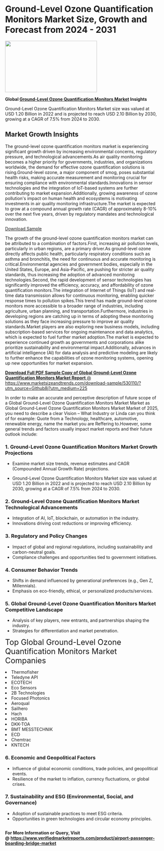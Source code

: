 <H1>Ground-Level Ozone Quantification Monitors Market Size, Growth and Forecast from 2024 - 2031</H1><img class="aligncenter size-medium wp-image-584254" src="https://thirdeyenews.in/wp-content/uploads/2024/09/Global-Market-Research-300x168.jpeg" alt="" width="300" height="168" /><p><strong>Global&nbsp;<a href="https://www.marketsizeandtrends.com/download-sample/530110/?utm_source=Github8j?utm_medium=225">Ground-Level Ozone Quantification Monitors Market</a> Insights</strong></p><p>Ground-Level Ozone Quantification Monitors Market size was valued at USD 1.20 Billion in 2022 and is projected to reach USD 2.10 Billion by 2030, growing at a CAGR of 7.5% from 2024 to 2030.</p><p><h2>Market Growth Insights</h2> <p>The ground-level ozone quantification monitors market is experiencing significant growth driven by increasing environmental concerns, regulatory pressure, and technological advancements.As air quality monitoring becomes a higher priority for governments, industries, and organizations worldwide, the demand for effective ozone quantification solutions is rising.Ground-level ozone, a major component of smog, poses substantial health risks, making accurate measurement and monitoring crucial for ensuring compliance with environmental standards.Innovations in sensor technologies and the integration of IoT-based systems are further contributing to market expansion.Additionally, growing awareness of ozone pollution's impact on human health and ecosystems is motivating investments in air quality monitoring infrastructure.The market is expected to grow at a compound annual growth rate (CAGR) of approximately 8-10% over the next five years, driven by regulatory mandates and technological innovation.</p> <p><a href="#download">Download Sample</a></p> <p>The growth of the ground-level ozone quantification monitors market can be attributed to a combination of factors.First, increasing air pollution levels, particularly in urban regions, are a primary driver.As ground-level ozone directly affects public health, particularly respiratory conditions such as asthma and bronchitis, the need for continuous and accurate monitoring is critical.Environmental agencies and government bodies, especially in the United States, Europe, and Asia-Pacific, are pushing for stricter air quality standards, thus increasing the adoption of advanced monitoring technologies.Second, the rapid development of sensor technologies has significantly improved the efficiency, accuracy, and affordability of ozone quantification monitors.The integration of Internet of Things (IoT) and real-time data transmission allows for continuous monitoring, enabling quicker response times to pollution spikes.This trend has made ground-level ozone monitors more accessible to a broader range of industries, including agriculture, urban planning, and transportation.Furthermore, industries in developing regions are catching up in terms of adopting these monitoring solutions as they face increasing pressure to improve air quality standards.Market players are also exploring new business models, including subscription-based services for ongoing maintenance and data analytics, which is expected to fuel further market adoption.The market is expected to experience continued growth as governments and corporations alike prioritize sustainability and environmental impact.Additionally, advances in artificial intelligence (AI) for data analysis and predictive modeling are likely to further enhance the capabilities of ozone monitoring systems, opening up new opportunities for market expansion.</p> <p><a href="#get-more"></p><p><span class=""><strong>Download Full PDF Sample Copy of Global Ground-Level Ozone Quantification Monitors Market Report</strong> @ <a href="https://www.marketsizeandtrends.com/download-sample/530110/?utm_source=Github8j?utm_medium=225" target="_blank">https://www.marketsizeandtrends.com/download-sample/530110/?utm_source=Github8j?utm_medium=225</a></span></p><p>In order to make an accurate and perceptive description of future scope of a Global&nbsp;Ground-Level Ozone Quantification Monitors Market Market as Global&nbsp;Ground-Level Ozone Quantification Monitors Market Market of 2025, you need to describe a clear Vision &ndash; What Industry or Linda can you think of for example: Quote from a Technology, healthcare, automotive, renewable energy, name the market you are Reffering to.However, some general trends and factors usually impact market reports and their future outlook include:</p><h3>1.&nbsp;<strong>Ground-Level Ozone Quantification Monitors Market Growth Projections</strong></h3><ul><li>Examine market size trends, revenue estimates and CAGR (Compounded Annual Growth Rate) projections.</li><li><p>Ground-Level Ozone Quantification Monitors Market size was valued at USD 1.20 Billion in 2022 and is projected to reach USD 2.10 Billion by 2030, growing at a CAGR of 7.5% from 2024 to 2030.</p></li></ul><h3>2.&nbsp;<strong>Ground-Level Ozone Quantification Monitors Market Technological Advancements</strong></h3><ul><li>Integration of AI, IoT, blockchain, or automation in the industry.</li><li>Innovations driving cost reductions or improving efficiency.</li></ul><h3>3.&nbsp;<strong>Regulatory and Policy Changes</strong></h3><ul><li>Impact of global and regional regulations, including sustainability and carbon-neutral goals.</li><li>Compliance challenges and opportunities tied to government initiatives.</li></ul><h3>4.&nbsp;<strong>Consumer Behavior Trends</strong></h3><ul><li>Shifts in demand influenced by generational preferences (e.g., Gen Z, Millennials).</li><li>Emphasis on eco-friendly, ethical, or personalized products/services.</li></ul><h3>5.&nbsp;<strong>Global Ground-Level Ozone Quantification Monitors Market Competitive Landscape</strong></h3><ul><li>Analysis of key players, new entrants, and partnerships shaping the industry.</li><li>Strategies for differentiation and market penetration.</li></ul><p data-pm-slice="1 1 []"><span style="color: inherit; font-family: inherit; font-size: 25px;">Top Global Ground-Level Ozone Quantification Monitors Market Companies</span></p><div class="" data-test-id=""><p><li>Thermofisher</li><li> Teledyne API</li><li> ECOTECH</li><li> Eco Sensors</li><li> 2B Technologies</li><li> Focused Photonics</li><li> Aeroqual</li><li> Sailhero</li><li> Hach</li><li> HORIBA</li><li> DKK-TOA</li><li> BMT MESSTECHNIK</li><li> ECD</li><li> Chemtrac</li><li> KNTECH</li></p></div><h3>6.&nbsp;<strong>Economic and Geopolitical Factors</strong></h3><ul><li>Influence of global economic conditions, trade policies, and geopolitical events.</li><li>Resilience of the market to inflation, currency fluctuations, or global crises.</li></ul><h3>7.&nbsp;<strong>Sustainability and ESG (Environmental, Social, and Governance)</strong></h3><ul><li>Adoption of sustainable practices to meet ESG criteria.</li><li>Opportunities in green technologies and circular economy principles.</li></ul><h2><strong style="font-size: 14px;">For More Information or Query, Visit @&nbsp;</strong><a style="background-color: #ffffff; font-size: 14px;" href="https://www.marketsizeandtrends.com/report/ground-level-ozone-quantification-monitors-market/" target="_blank">https://www.verifiedmarketreports.com/product/airport-passenger-boarding-bridge-market</a></h2>